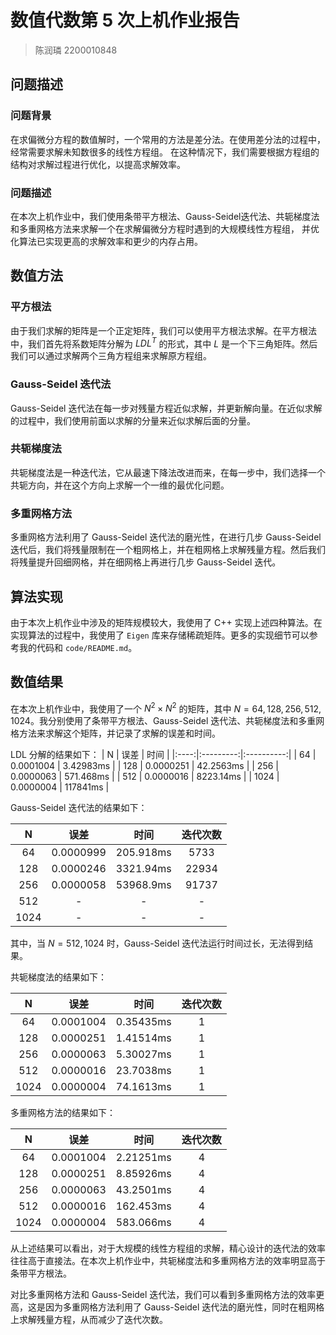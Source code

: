 # 数值代数第 5 次上机作业报告

> 陈润璘 2200010848

## 问题描述

### 问题背景

在求偏微分方程的数值解时，一个常用的方法是差分法。在使用差分法的过程中，经常需要求解未知数很多的线性方程组。
在这种情况下，我们需要根据方程组的结构对求解过程进行优化，以提高求解效率。

### 问题描述

在本次上机作业中，我们使用条带平方根法、Gauss-Seidel迭代法、共轭梯度法和多重网格方法来求解一个在求解偏微分方程时遇到的大规模线性方程组，
并优化算法已实现更高的求解效率和更少的内存占用。

## 数值方法

### 平方根法

由于我们求解的矩阵是一个正定矩阵，我们可以使用平方根法求解。在平方根法中，我们首先将系数矩阵分解为 $LDL^T$ 的形式，其中 $L$ 是一个下三角矩阵。然后我们可以通过求解两个三角方程组来求解原方程组。

### Gauss-Seidel 迭代法

Gauss-Seidel 迭代法在每一步对残量方程近似求解，并更新解向量。在近似求解的过程中，我们使用前面以求解的分量来近似求解后面的分量。

### 共轭梯度法

共轭梯度法是一种迭代法，它从最速下降法改进而来，在每一步中，我们选择一个共轭方向，并在这个方向上求解一个一维的最优化问题。

### 多重网格方法

多重网格方法利用了 Gauss-Seidel 迭代法的磨光性，在进行几步 Gauss-Seidel 迭代后，我们将残量限制在一个粗网格上，并在粗网格上求解残量方程。然后我们将残量提升回细网格，并在细网格上再进行几步 Gauss-Seidel 迭代。

## 算法实现

由于本次上机作业中涉及的矩阵规模较大，我使用了 C++ 实现上述四种算法。在实现算法的过程中，我使用了 `Eigen` 库来存储稀疏矩阵。更多的实现细节可以参考我的代码和 `code/README.md`。

## 数值结果

在本次上机作业中，我使用了一个 $N^2 \times N^2$ 的矩阵，其中 $N = 64, 128, 256, 512, 1024$。我分别使用了条带平方根法、Gauss-Seidel 迭代法、共轭梯度法和多重网格方法来求解这个矩阵，并记录了求解的误差和时间。

LDL 分解的结果如下：
|  N   | 误差       | 时间       |
|:----:|:---------:|:----------:|
|  64  | 0.0001004 | 3.42983ms  |
| 128  | 0.0000251 | 42.2563ms  |
| 256  | 0.0000063 | 571.468ms  |
| 512  | 0.0000016 | 8223.14ms  |
| 1024 | 0.0000004 | 117841ms   |

Gauss-Seidel 迭代法的结果如下：

|  N   | 误差       | 时间       | 迭代次数   |
|:----:|:---------:|:----------:|:----------:|
|  64  | 0.0000999 | 205.918ms  | 5733       |
| 128  | 0.0000246 | 3321.94ms  | 22934      |
| 256  | 0.0000058 | 53968.9ms  | 91737      |
| 512  |   -    |   -   |    -     |
| 1024 |   -   |   -   |    -    |

其中，当 $N = 512, 1024$ 时，Gauss-Seidel 迭代法运行时间过长，无法得到结果。

共轭梯度法的结果如下：

|  N   | 误差       | 时间       | 迭代次数   |
|:----:|:---------:|:----------:|:----------:|
|  64  | 0.0001004 | 0.35435ms  | 1         |
| 128  | 0.0000251 | 1.41514ms  | 1         |
| 256  | 0.0000063 | 5.30027ms  | 1         |
| 512  | 0.0000016 | 23.7038ms  | 1         |
| 1024 | 0.0000004 | 74.1613ms  | 1         |

多重网格方法的结果如下：

|  N   | 误差       | 时间       | 迭代次数   |
|:----:|:---------:|:----------:|:----------:|
|  64  | 0.0001004 | 2.21251ms  | 4         |
| 128  | 0.0000251 | 8.85926ms  | 4         |
| 256  | 0.0000063 | 43.2501ms  | 4         |
| 512  | 0.0000016 | 162.453ms  | 4         |
| 1024 | 0.0000004 | 583.066ms  | 4         |

从上述结果可以看出，对于大规模的线性方程组的求解，精心设计的迭代法的效率往往高于直接法。在本次上机作业中，共轭梯度法和多重网格方法的效率明显高于条带平方根法。

对比多重网格方法和 Gauss-Seidel 迭代法，我们可以看到多重网格方法的效率更高，这是因为多重网格方法利用了 Gauss-Seidel 迭代法的磨光性，同时在粗网格上求解残量方程，从而减少了迭代次数。